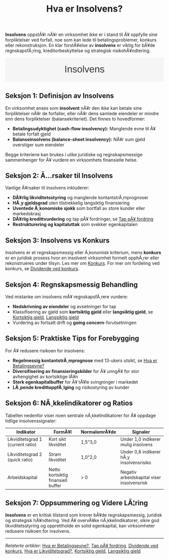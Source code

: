 ﻿---
title: "Hva er Insolvens?"
meta_title: "Hva er Insolvens?"
meta_description: '**Insolvens** oppstÃ¥r nÃ¥r en virksomhet ikke er i stand til Ã¥ oppfylle sine forpliktelser ved forfall, noe som kan lede til betalingsproblemer, konkurs eller...'
slug: insolvens
type: blog
layout: pages/single
---

**Insolvens** oppstÃ¥r nÃ¥r en virksomhet ikke er i stand til Ã¥ oppfylle sine forpliktelser ved forfall, noe som kan lede til betalingsproblemer, konkurs eller rekonstruksjon. En klar forstÃ¥else av **insolvens** er viktig for bÃ¥de regnskapsfÃ¸ring, kreditorbeskyttelse og strategisk risikohÃ¥ndtering.

![Insolvens Oversikt](insolvens-image.svg)

## Seksjon 1: Definisjon av Insolvens

En virksomhet anses som **insolvent** nÃ¥r den ikke kan betale sine forpliktelser nÃ¥r de forfaller, eller nÃ¥r dens samlede eiendeler er mindre enn dens forpliktelser (balansekriteriet). Det finnes to hovedformer:

* **Betalingsudyktighet (cash-flow insolvency):** Manglende evne til Ã¥ betale forfalt gjeld
* **Balanseinsolvens (balance-sheet insolvency):** NÃ¥r sum gjeld overstiger sum eiendeler

Begge kriteriene kan brukes i ulike juridiske og regnskapsmessige sammenhenger for Ã¥ vurdere en virksomhets finansielle helse.

## Seksjon 2: Ã…rsaker til Insolvens

Vanlige Ã¥rsaker til insolvens inkluderer:

* **DÃ¥rlig likviditetsstyring** og manglende kontantstrÃ¸mprognoser
* **HÃ¸y gjeldsgrad** uten tilstrekkelig langsiktig finansiering
* **Uventede Ã¸konomiske sjokk** som bortfall av store kunder eller markedskrasj
* **DÃ¥rlig kredittvurdering** og tap pÃ¥ fordringer, se [Tap pÃ¥ fordring](/blogs/regnskap/tap-pa-fordring "Tap pÃ¥ fordring i regnskap og konkurs")
* **Restrukturering og kapitaluttak** som svekker egenkapitalen

## Seksjon 3: Insolvens vs Konkurs

Insolvens er et regnskapsmessig eller Ã¸konomisk kriterium, mens **konkurs** er en juridisk prosess hvor en insolvent virksomhet formelt opphÃ¸rer eller rekonstrueres under tilsyn. Les mer om [Konkurs](/blogs/regnskap/konkurs "Hva er Konkurs? Juridiske og regnskapsmessige konsekvenser"). For mer om fordeling ved konkurs, se [Dividende ved konkurs](/blogs/regnskap/dividende-ved-konkurs "Dividende ved konkurs: PrioriteringsrekkefÃ¸lge og fordeling av utbytte i konkursbo").

## Seksjon 4: Regnskapsmessig Behandling

Ved mistanke om insolvens mÃ¥ regnskapsfÃ¸rere vurdere:

* **Nedskrivning av eiendeler** og avsetninger for tap
* Klassifisering av gjeld som **kortsiktig gjeld** eller **langsiktig gjeld**, se [Kortsiktig gjeld](/blogs/regnskap/kortsiktig-gjeld "Hva er Kortsiktig Gjeld? Komplett Guide til Kortsiktige Forpliktelser"), [Langsiktig gjeld](/blogs/regnskap/langsiktig-gjeld "Hva er Langsiktig Gjeld? Komplett Guide til Langsiktige Forpliktelser")
* Vurdering av fortsatt drift og **going concern**-forutsetningen

## Seksjon 5: Praktiske Tips for Forebygging

For Ã¥ redusere risikoen for insolvens:

* **Regelmessig kontantstrÃ¸mprognose** med 13-ukers utsikt, se [Hva er Betalingsevne?](/blogs/regnskap/hva-er-betalingsevne "Hva er Betalingsevne? Analyse av Likviditet og Finansiell Stabilitet")
* **Diversifisering av finansieringskilder** for Ã¥ unngÃ¥ for stor avhengighet av kortsiktige lÃ¥n
* **Sterk egenkapitalbuffer** for Ã¥ tÃ¥le svingninger i markedet
* **LÃ¸pende kredittoppfÃ¸lging** og risikostyring av kunder

## Seksjon 6: NÃ¸kkelindikatorer og Ratios

Tabellen nedenfor viser noen sentrale nÃ¸kkelindikatorer for Ã¥ oppdage tidlige insolvenssignaler:

| Indikator                 | FormÃ¥l                          | NormalomrÃ¥de        | Signaler                                 |
|---------------------------|---------------------------------|---------------------|------------------------------------------|
| Likviditetsgrad 1 (current ratio) | Kort sikt likviditet           | 1,5“3,0             | Under 1,0 indikerer mulig insolvens      |
| Likviditetsgrad 2 (quick ratio)   | Stram likviditet               | 1,0“2,0             | Under 0,8 indikerer hÃ¸y insolvensrisiko  |
| Arbeidskapital             | Netto kortsiktig finansiell buffer | > 0               | Negativ arbeidskapital viser insolvensrisk|

## Seksjon 7: Oppsummering og Videre LÃ¦ring

**Insolvens** er en kritisk tilstand som krever bÃ¥de regnskapsmessig, juridisk og strategisk hÃ¥ndtering. Ved Ã¥ overvÃ¥ke nÃ¸kkelindikatorer, sikre god likviditetsstyring og opprettholde en solid egenkapital, kan virksomheter redusere risikoen for insolvens.

---

*Relaterte artikler:* [Hva er Betalingsevne?](/blogs/regnskap/hva-er-betalingsevne "Hva er Betalingsevne? Analyse av Likviditet og Finansiell Stabilitet"), [Tap pÃ¥ fordring](/blogs/regnskap/tap-pa-fordring "Tap pÃ¥ fordring i regnskap og konkurs"), [Dividende ved konkurs](/blogs/regnskap/dividende-ved-konkurs "Dividende ved konkurs: PrioriteringsrekkefÃ¸lge og fordeling av utbytte i konkursbo"), [Hva er Likviditetsgrad?](/blogs/regnskap/hva-er-likviditetsgrad "Hva er Likviditetsgrad? Beregning og analyse"), [Kortsiktig gjeld](/blogs/regnskap/kortsiktig-gjeld "Hva er Kortsiktig Gjeld? Komplett Guide til Kortsiktige Forpliktelser"), [Langsiktig gjeld](/blogs/regnskap/langsiktig-gjeld "Hva er Langsiktig Gjeld? Komplett Guide til Langsiktige Forpliktelser")


